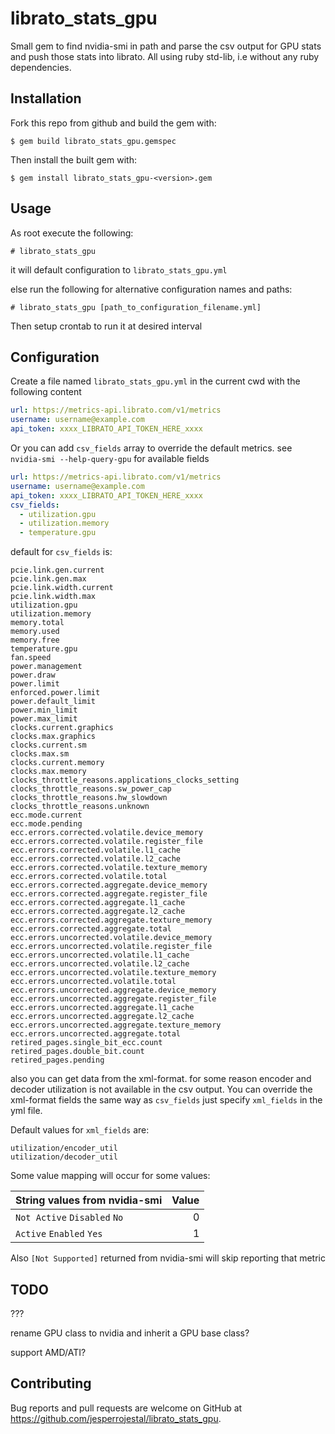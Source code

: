 # librato_stats_gpu #

Small gem to find nvidia-smi in path and parse the csv output for GPU stats and push those stats into librato. All using ruby std-lib, i.e without any ruby dependencies.

## Installation ##

Fork this repo from github and build the gem with:
```shellsession
$ gem build librato_stats_gpu.gemspec
```

Then install the built gem with:
```shellsession
$ gem install librato_stats_gpu-<version>.gem
```

## Usage ##

As root execute the following:
```shellsession
# librato_stats_gpu
```
it will default configuration to `librato_stats_gpu.yml`

else run the following for alternative configuration names and paths:

```shellsession
# librato_stats_gpu [path_to_configuration_filename.yml]
```

Then setup crontab to run it at desired interval

## Configuration ##

Create a file named `librato_stats_gpu.yml` in the current cwd with the following content
```yaml
url: https://metrics-api.librato.com/v1/metrics
username: username@example.com
api_token: xxxx_LIBRATO_API_TOKEN_HERE_xxxx
```

Or you can add `csv_fields` array to override the default metrics. see `nvidia-smi --help-query-gpu` for available fields
```yaml
url: https://metrics-api.librato.com/v1/metrics
username: username@example.com
api_token: xxxx_LIBRATO_API_TOKEN_HERE_xxxx
csv_fields:
  - utilization.gpu
  - utilization.memory
  - temperature.gpu
```

default for `csv_fields` is:

    pcie.link.gen.current
    pcie.link.gen.max
    pcie.link.width.current
    pcie.link.width.max
    utilization.gpu
    utilization.memory
    memory.total
    memory.used
    memory.free
    temperature.gpu
    fan.speed
    power.management
    power.draw
    power.limit
    enforced.power.limit
    power.default_limit
    power.min_limit
    power.max_limit
    clocks.current.graphics
    clocks.max.graphics
    clocks.current.sm
    clocks.max.sm
    clocks.current.memory
    clocks.max.memory
    clocks_throttle_reasons.applications_clocks_setting
    clocks_throttle_reasons.sw_power_cap
    clocks_throttle_reasons.hw_slowdown
    clocks_throttle_reasons.unknown
    ecc.mode.current
    ecc.mode.pending
    ecc.errors.corrected.volatile.device_memory
    ecc.errors.corrected.volatile.register_file
    ecc.errors.corrected.volatile.l1_cache
    ecc.errors.corrected.volatile.l2_cache
    ecc.errors.corrected.volatile.texture_memory
    ecc.errors.corrected.volatile.total
    ecc.errors.corrected.aggregate.device_memory
    ecc.errors.corrected.aggregate.register_file
    ecc.errors.corrected.aggregate.l1_cache
    ecc.errors.corrected.aggregate.l2_cache
    ecc.errors.corrected.aggregate.texture_memory
    ecc.errors.corrected.aggregate.total
    ecc.errors.uncorrected.volatile.device_memory
    ecc.errors.uncorrected.volatile.register_file
    ecc.errors.uncorrected.volatile.l1_cache
    ecc.errors.uncorrected.volatile.l2_cache
    ecc.errors.uncorrected.volatile.texture_memory
    ecc.errors.uncorrected.volatile.total
    ecc.errors.uncorrected.aggregate.device_memory
    ecc.errors.uncorrected.aggregate.register_file
    ecc.errors.uncorrected.aggregate.l1_cache
    ecc.errors.uncorrected.aggregate.l2_cache
    ecc.errors.uncorrected.aggregate.texture_memory
    ecc.errors.uncorrected.aggregate.total
    retired_pages.single_bit_ecc.count
    retired_pages.double_bit.count
    retired_pages.pending


also you can get data from the xml-format. for some reason encoder and decoder
utilization is not available in the csv output. You can override the xml-format
 fields the same way as `csv_fields` just specify `xml_fields` in the yml file.

Default values for `xml_fields` are:

    utilization/encoder_util
    utilization/decoder_util



Some value mapping will occur for some values:

| String values from nvidia-smi   | Value |
| :------------------------------ | ----: |
| `Not Active`  `Disabled`  `No`  | 0     |
| `Active`      `Enabled`   `Yes` | 1     |

Also `[Not Supported]` returned from nvidia-smi will skip reporting that metric

## TODO ##

???

rename GPU class to nvidia and inherit a GPU base class?

support AMD/ATI?

## Contributing

Bug reports and pull requests are welcome on GitHub at https://github.com/jesperrojestal/librato_stats_gpu.

